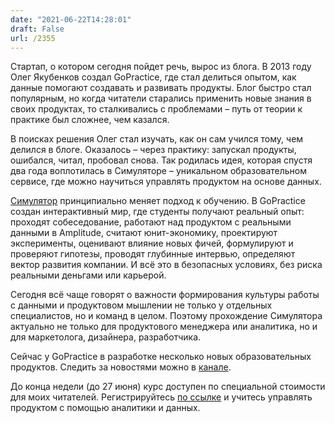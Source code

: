 ```yaml
---
date: "2021-06-22T14:28:01"
draft: False
url: /2355
---
```


Стартап, о котором сегодня пойдет речь, вырос из блога. В 2013 году Олег Якубенков создал GoPractice, где стал делиться опытом, как данные помогают создавать и развивать продукты. Блог быстро стал популярным, но когда читатели старались применить новые знания в своих продуктах, то сталкивались с проблемами – путь от теории к практике был сложнее, чем казался.

В поисках решения Олег стал изучать, как он сам учился тому, чем делился в блоге. Оказалось – через практику: запускал продукты, ошибался, читал, пробовал снова. Так родилась идея, которая спустя два года воплотилась в Симуляторе – уникальном образовательном сервисе, где можно научиться управлять продуктом на основе данных.

[Симулятор](https://bit.ly/35JOxNa) принципиально меняет подход к обучению. В GoPractice создан интерактивный мир, где студенты получают реальный опыт:
проходят собеседование, работают над продуктом с реальными данными в Amplitude, считают юнит-экономику, проектируют эксперименты, оценивают влияние новых фичей, формулируют и проверяют гипотезы, проводят глубинные интервью, определяют вектор развития компании. И всё это в безопасных условиях, без риска реальными деньгами или карьерой.

Сегодня всё чаще говорят о важности формирования культуры работы с данными и продуктовом мышлении не только у отдельных специалистов, но и команд в целом. Поэтому прохождение Симулятора актуально не только для продуктового менеджера или аналитика, но и для маркетолога, дизайнера, разработчика.

Сейчас у GoPractice в разработке несколько новых образовательных продуктов. Следить за новостями можно в [канале](https://t.me/gopractice).

До конца недели (до 27 июня) курс доступен по специальной стоимости для моих читателей. Регистрируйтесь [по ссылке](https://bit.ly/35JOxNa) и учитесь управлять продуктом с помощью аналитики и данных.
